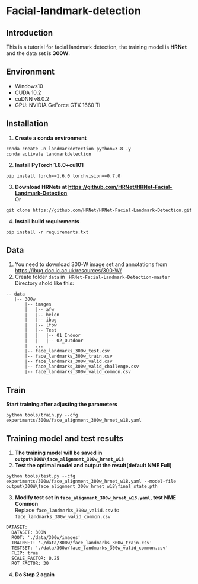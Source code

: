 # Facial-landmark-detection

## Introduction
This is a tutorial for facial landmark detection, the training model is **HRNet** and the data set is **300W**.
## Environment
* Windows10
* CUDA 10.2
* cuDNN v8.0.2
* GPU: NVIDIA GeForce GTX 1660 Ti

## Installation
1. **Create a conda environment**
```
conda create -n landmarkdetection python=3.8 -y
conda activate landmarkdetection
```
2. **Install PyTorch 1.6.0+cu101**
```
pip install torch==1.6.0 torchvision==0.7.0
```
3. **Download HRNets at <https://github.com/HRNet/HRNet-Facial-Landmark-Detection>**  
Or
```
git clone https://github.com/HRNet/HRNet-Facial-Landmark-Detection.git
```
4. **Install build requirements**
```
pip install -r requirements.txt
```
## Data
1. You need to download 300-W image set and annotations from <https://ibug.doc.ic.ac.uk/resources/300-W/>
2. Create folder ```data``` in ``` HRNet-Facial-Landmark-Detection-master```  
Directory shold like this:
```
-- data
   |-- 300w
       |-- images
       |   |-- afw
       |   |-- helen
       |   |-- ibug
       |   |-- lfpw
       |   |-- Test
       |   |   |-- 01_Indoor
       |   |   |-- 02_Outdoor
       |   ...
       |-- face_landmarks_300w_test.csv
       |-- face_landmarks_300w_train.csv
       |-- face_landmarks_300w_valid.csv
       |-- face_landmarks_300w_valid_challenge.csv
       |-- face_landmarks_300w_valid_common.csv
```
## Train
**Start training after adjusting the parameters**
```
python tools/train.py --cfg experiments/300w/face_alignment_300w_hrnet_w18.yaml
```
## Training model and test results
1. **The training model will be saved in ```output\300W\face_alignment_300w_hrnet_w18```**
2. **Test the optimal model and output the result(default NME Full)**
```
python tools/test.py --cfg experiments/300w/face_alignment_300w_hrnet_w18.yaml --model-file output\300W\face_alignment_300w_hrnet_w18\final_state.pth
```
3. **Modify test set in ```face_alignment_300w_hrnet_w18.yaml```, test NME Common**  
Replace ```face_landmarks_300w_valid.csv``` to ```face_landmarks_300w_valid_common.csv```
```
DATASET:
  DATASET: 300W
  ROOT: './data/300w/images'
  TRAINSET: './data/300w/face_landmarks_300w_train.csv'
  TESTSET: './data/300w/face_landmarks_300w_valid_common.csv'
  FLIP: true
  SCALE_FACTOR: 0.25
  ROT_FACTOR: 30
``` 
4. **Do Step 2 again**

